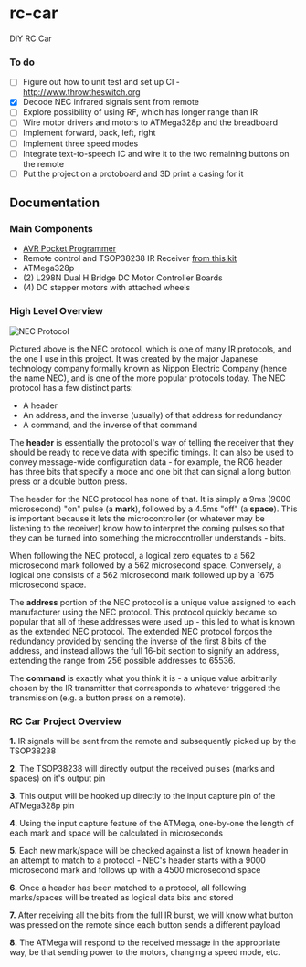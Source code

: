 # rc-car

DIY RC Car

### To do

- [ ] Figure out how to unit test and set up CI - http://www.throwtheswitch.org
- [x] Decode NEC infrared signals sent from remote
- [ ] Explore possibility of using RF, which has longer range than IR
- [ ] Wire motor drivers and motors to ATMega328p and the breadboard
- [ ] Implement forward, back, left, right
- [ ] Implement three speed modes
- [ ] Integrate text-to-speech IC and wire it to the two remaining buttons on the remote
- [ ] Put the project on a protoboard and 3D print a casing for it

## Documentation

### Main Components
* [AVR Pocket Programmer](https://www.sparkfun.com/products/9825)
* Remote control and TSOP38238 IR Receiver [from this kit](https://www.sparkfun.com/products/13235)
* ATMega328p
* (2) L298N Dual H Bridge DC Motor Controller Boards
* (4) DC stepper motors with attached wheels

### High Level Overview

![NEC Protocol](https://github.com/twilco/rc-car/blob/master/img/NEC_IR_Protocol.png)

Pictured above is the NEC protocol, which is one of many IR protocols, and the one I use in this project.  It was created by the major Japanese technology company formally known as Nippon Electric Company (hence the name NEC), and is one of the more popular protocols today.  The NEC protocol has a few distinct parts:

* A header
* An address, and the inverse (usually) of that address for redundancy
* A command, and the inverse of that command

The **header** is essentially the protocol's way of telling the receiver that they should be ready to receive data with specific timings.  It can also be used to convey message-wide configuration data - for example, the RC6 header has three bits that specify a mode and one bit that can signal a long button press or a double button press.

The header for the NEC protocol has none of that.  It is simply a 9ms (9000 microsecond) "on" pulse (a **mark**), followed by a 4.5ms "off" (a **space**).  This is important because it lets the microcontroller (or whatever may be listening to the receiver) know how to interpret the coming pulses so that they can be turned into something the microcontroller understands - bits.

When following the NEC protocol, a logical zero equates to a 562 microsecond mark followed by a 562 microsecond space.  Conversely, a logical one consists of a 562 microsecond mark followed up by a 1675 microsecond space.

The **address** portion of the NEC protocol is a unique value assigned to each manufacturer using the NEC protocol.  This protocol quickly became so popular that all of these addresses were used up - this led to what is known as the extended NEC protocol.  The extended NEC protocol forgos the redundancy provided by sending the inverse of the first 8 bits of the address, and instead allows the full 16-bit section to signify an address, extending the range from 256 possible addresses to 65536.

The **command** is exactly what you think it is - a unique value arbitrarily chosen by the IR transmitter that corresponds to whatever triggered the transmission (e.g. a button press on a remote).

### RC Car Project Overview

**1.** IR signals will be sent from the remote and subsequently picked up by the TSOP38238

**2.** The TSOP38238 will directly output the received pulses (marks and spaces) on it's output pin

**3.** This output will be hooked up directly to the input capture pin of the ATMega328p pin

**4.** Using the input capture feature of the ATMega, one-by-one the length of each mark and space will be calculated in microseconds

**5.** Each new mark/space will be checked against a list of known header in an attempt to match to a protocol - NEC's header starts with a 9000 microsecond mark and follows up with a 4500 microsecond space

**6.** Once a header has been matched to a protocol, all following marks/spaces will be treated as logical data bits and stored

**7.** After receiving all the bits from the full IR burst, we will know what button was pressed on the remote since each button sends a different payload

**8.** The ATMega will respond to the received message in the appropriate way, be that sending power to the motors, changing a speed mode, etc.
